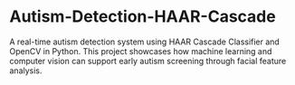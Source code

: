# Autism-Detection-HAAR-Cascade
A real-time autism detection system using HAAR Cascade Classifier and OpenCV in Python. This project showcases how machine learning and computer vision can support early autism screening through facial feature analysis.
